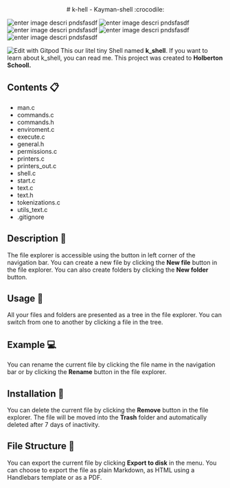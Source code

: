 <center> # k-hell - Kayman-shell :crocodile: </center>

<p align="center">
 
![enter image descri pndsfasdf](https://img.shields.io/badge/Mandatory-100%-blue?style=flat-square&logo=)
![enter image descri pndsfasdf](https://img.shields.io/badge/Mandatory-100%-green?style=for-the-badge&logo)
![enter image descri pndsfasdf](https://img.shields.io/badge/Advanced-100%-blue?style=for-the-badge&logo=)
![enter image descri pndsfasdf](https://img.shields.io/badge/Wicky_page-http://-orange?style=for-the-badge&logo=GitHub)
![enter image descri pndsfasdf](https://img.shields.io/badge/Cohort-11-red?style=for-the-badge&logo=Vim)

</p>

![Edit with Gitpod](https://gitpod.io/button/open-in-gitpod.svg)
This our litel tiny Shell named **k_shell**. If you want to learn about k_shell, you can read me. This project was created to **Holberton Schooll.**

## Contents :clipboard:

 - man.c
 - commands.c
 - commands.h
 - enviroment.c
 - execute.c
 - general.h
 - permissions.c
 - printers.c
 - printers_out.c
 - shell.c
 - start.c
 - text.c
 - text.h
 - tokenizations.c
 - utils_text.c
 - .gitignore

## Description :triangular_ruler:

The file explorer is accessible using the button in left corner of the navigation bar. You can create a new file by clicking the **New file** button in the file explorer. You can also create folders by clicking the **New folder** button.

## Usage :hammer:

All your files and folders are presented as a tree in the file explorer. You can switch from one to another by clicking a file in the tree.

## Example :computer:

You can rename the current file by clicking the file name in the navigation bar or by clicking the **Rename** button in the file explorer.

## Installation :floppy_disk:

You can delete the current file by clicking the **Remove** button in the file explorer. The file will be moved into the **Trash** folder and automatically deleted after 7 days of inactivity.

## File Structure :file_folder:

You can export the current file by clicking **Export to disk** in the menu. You can choose to export the file as plain Markdown, as HTML using a Handlebars template or as a PDF.

